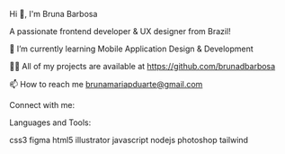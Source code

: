 Hi 👋, I'm Bruna Barbosa

A passionate frontend developer & UX designer from Brazil!

🌱 I’m currently learning Mobile Application Design & Development

👨‍💻 All of my projects are available at https://github.com/brunadbarbosa

📫 How to reach me brunamariapduarte@gmail.com

Connect with me:

Languages and Tools:

 css3  figma  html5  illustrator  javascript  nodejs  photoshop  tailwind
